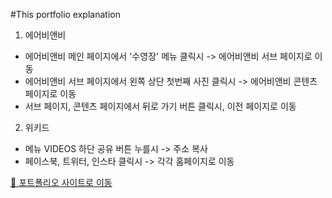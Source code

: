 #This portfolio explanation

1. 에어비앤비
- 에어비앤비 메인 페이지에서 '수영장' 메뉴 클릭시
-> 에어비앤비 서브 페이지로 이동
- 에어비앤비 서브 페이지에서 왼쪽 상단 첫번째 사진 클릭시
-> 에어비앤비 콘텐츠 페이지로 이동
- 서브 페이지, 콘텐츠 페이지에서 뒤로 가기 버튼 클릭시, 이전 페이지로 이동

2. 위키드
- 메뉴 VIDEOS 하단 공유 버튼 누를시 -> 주소 복사
- 페이스북, 트위터, 인스타 클릭시 -> 각각 홈페이지로 이동

<a href="https://feb-dain.github.io/portfolio/">🔗 포트폴리오 사이트로 이동</a>
